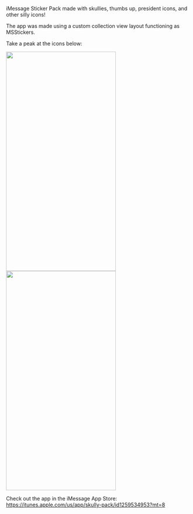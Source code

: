 iMessage Sticker Pack made with skullies, thumbs up, president icons, and other silly icons!

The app was made using a custom collection view layout functioning as MSStickers.

Take a peak at the icons below:

<img src="https://d26dzxoao6i3hh.cloudfront.net/items/3i161f2J0M2B0w3n3V21/Simulator%20Screen%20Shot%20-%20iPhone%208%20Plus%20-%202017-11-28%20at%2012.35.12.png?v=098f4b43" width="300" height="600"/>  <img src="https://d26dzxoao6i3hh.cloudfront.net/items/0C0o1X1B2l2J0w2U3q42/Simulator%20Screen%20Shot%20-%20iPhone%208%20Plus%20-%202017-11-28%20at%2012.35.16.png?v=2387ca00" width="300" height="600"/>


Check out the app in the iMessage App Store: https://itunes.apple.com/us/app/skully-pack/id1259534953?mt=8

